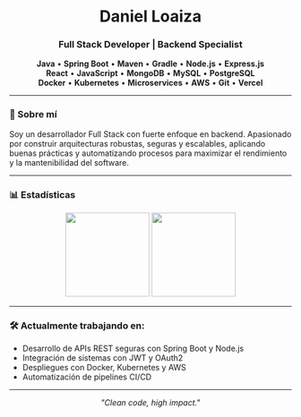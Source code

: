 <h1 align="center">Daniel Loaiza</h1>
<h3 align="center">Full Stack Developer | Backend Specialist</h3>

<p align="center">
  <b>Java</b> &bull; <b>Spring Boot</b> &bull; <b>Maven</b> &bull; <b>Gradle</b> &bull; <b>Node.js</b> &bull; <b>Express.js</b><br>
  <b>React</b> &bull; <b>JavaScript</b> &bull; <b>MongoDB</b> &bull; <b>MySQL</b> &bull; <b>PostgreSQL</b><br>
  <b>Docker</b> &bull; <b>Kubernetes</b> &bull; <b>Microservices</b> &bull; <b>AWS</b> &bull; <b>Git</b> &bull; <b>Vercel</b>
</p>

---

### 🚀 Sobre mí
Soy un desarrollador Full Stack con fuerte enfoque en backend. Apasionado por construir arquitecturas robustas, seguras y escalables, aplicando buenas prácticas y automatizando procesos para maximizar el rendimiento y la mantenibilidad del software.

---

### 📊 Estadísticas
<p align="center">
  <img src="https://github-readme-stats.vercel.app/api?username=loaiza000&show_icons=true&theme=tokyonight&hide_title=true" height="150"/>
  <img src="https://github-readme-stats.vercel.app/api/top-langs/?username=loaiza000&layout=compact&theme=tokyonight" height="150"/>
</p>

---

### 🛠️ Actualmente trabajando en:
- Desarrollo de APIs REST seguras con Spring Boot y Node.js
- Integración de sistemas con JWT y OAuth2
- Despliegues con Docker, Kubernetes y AWS
- Automatización de pipelines CI/CD

---

<p align="center">
  <i>"Clean code, high impact."</i>
</p>
